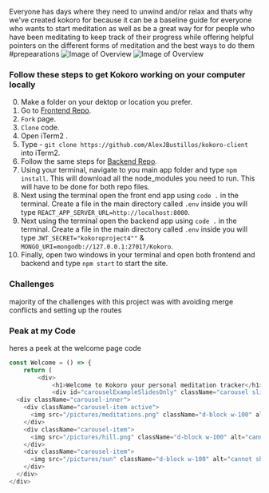 Everyone has days where they need to unwind and/or relax and thats why we've created kokoro for because it can be a baseline guide for everyone who wants to start meditation as well as be a great way for for people who have been meditating to keep track of their progress while offering helpful pointers on the different forms of meditation and the best ways to do them 
#prepearations
![Image of Overview](https://i.imgur.com/TKVKhBX.png)
![Image of Overview](https://i.imgur.com/LQGJNOu.png)
### Follow these steps to get Kokoro working on your computer locally
0. Make a folder on your dektop or location you prefer.
1. Go to [Frontend Repo](https://github.com/AlexJBustillos/kokoro-client).
2. `Fork` page.
3. `Clone` code.
4. Open iTerm2 .
5. Type - `git clone https://github.com/AlexJBustillos/kokoro-client` into iTerm2.
6. Follow the same steps for [Backend Repo](https://github.com/AlexJBustillos/kokoro-server).
7. Using your terminal, navigate to you main app folder and type `npm install`. This will download all the node_modules you need to run. This will have to be done for both repo files.
8. Next using the terminal open the front end app using `code .` in the terminal. Create a file in the main directory called `.env` inside you will type `REACT_APP_SERVER_URL=http://localhost:8000`.
9. Next using the terminal open the backend app using `code .` in the terminal. Create a file in the main directory called `.env` inside you will type `JWT_SECRET="kokoroproject4""` &
`MONGO_URI=mongodb://127.0.0.1:27017/Kokoro`.
10. Finally, open two windows in your terminal and open both frontend and backend and type `npm start` to start the site.
### Challenges
majority of the challenges with this project was with avoiding merge conflicts and setting up the routes
### Peak at my Code
heres a peek at the welcome page code 
```js
const Welcome = () => {
    return (
        <div>
            <h1>Welcome to Kokoro your personal meditation tracker</h1>
            <div id="carouselExampleSlidesOnly" className="carousel slide" data-bs-ride="carousel">
  <div className="carousel-inner">
    <div className="carousel-item active">
      <img src="/pictures/meditations.png" className="d-block w-100" alt="cannot show"/>
    </div>
    <div className="carousel-item">
      <img src="/pictures/hill.png" className="d-block w-100" alt="cannot show"/>
    </div>
    <div className="carousel-item">
      <img src="/pictures/sun" className="d-block w-100" alt="cannot show"/>
    </div>
  </div>
</div>